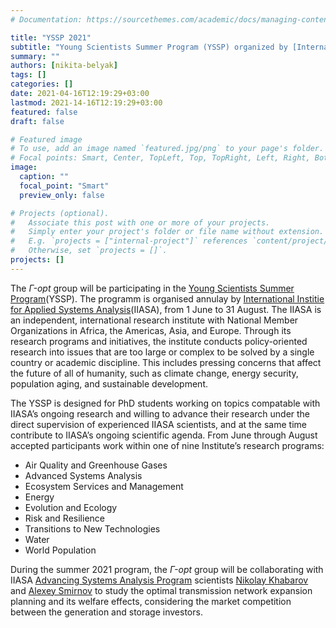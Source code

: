 ```yaml
---
# Documentation: https://sourcethemes.com/academic/docs/managing-content/

title: "YSSP 2021"
subtitle: "Young Scientists Summer Program (YSSP) organized by [International Institie for Applied Systems Analysis](https://iiasa.ac.at/)"
summary: ""
authors: [nikita-belyak]
tags: []
categories: []
date: 2021-04-16T12:19:29+03:00
lastmod: 2021-14-16T12:19:29+03:00
featured: false
draft: false

# Featured image
# To use, add an image named `featured.jpg/png` to your page's folder.
# Focal points: Smart, Center, TopLeft, Top, TopRight, Left, Right, BottomLeft, Bottom, BottomRight.
image:
  caption: ""
  focal_point: "Smart"
  preview_only: false

# Projects (optional).
#   Associate this post with one or more of your projects.
#   Simply enter your project's folder or file name without extension.
#   E.g. `projects = ["internal-project"]` references `content/project/deep-learning/index.md`.
#   Otherwise, set `projects = []`.
projects: []
---
```


The *$\Gamma$-opt* group will be participating in the [Young Scientists Summer Program](https://iiasa.ac.at/web/home/education/yssp/Young_Scientists_Summer_Program.html)(YSSP). The programm is organised annulay by [International Institie for Applied Systems Analysis](https://iiasa.ac.at/)(IIASA), from 1 June to 31 August.  The IIASA is an independent, international research institute with National Member Organizations in Africa, the Americas, Asia, and Europe. Through its research programs and initiatives, the institute conducts policy-oriented research into issues that are too large or complex to be solved by a single country or academic discipline. This includes pressing concerns that affect the future of all of humanity, such as climate change, energy security, population aging, and sustainable development. 

The YSSP is designed for PhD students working on topics compatable with IIASA’s ongoing research and willing to advance their research under the direct supervision of experienced IIASA scientists, and at the same time contribute to IIASA’s ongoing scientific agenda. From June through August accepted participants work within one of nine Institute’s research programs:
* Air Quality and Greenhouse Gases
* Advanced Systems Analysis
* Ecosystem Services and Management
* Energy
* Evolution and Ecology                                  
* Risk and Resilience
* Transitions to New Technologies
* Water
* World Population 

 During the summer 2021 program, the *$\Gamma$-opt* group will be collaborating with IIASA [Advancing Systems Analysis Program](https://iiasa.ac.at/web/asa.html) scientists [Nikolay Khabarov](https://iiasa.ac.at/web/home/research/researchPrograms/EcosystemsServicesandManagement/-Khabarov--Nikolay-.en.html) and [Alexey Smirnov](https://iiasa.ac.at/web/home/research/researchPrograms/EcosystemsServicesandManagement/Smirnov--Alexey.en.html) to study the optimal transmission network expansion planning and its welfare effects, considering the market competition between the generation and storage investors.  
